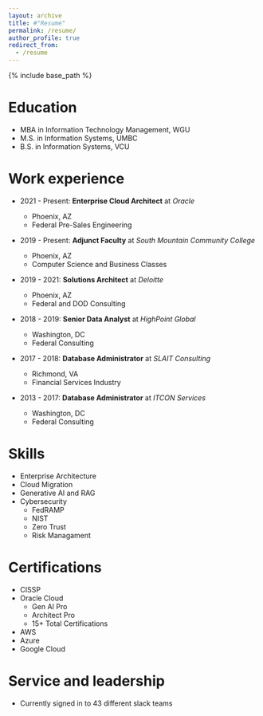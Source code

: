 ```yaml
---
layout: archive
title: #"Resume"
permalink: /resume/
author_profile: true
redirect_from:
  - /resume
---
```


{% include base_path %}

Education
======
* MBA in Information Technology Management, WGU
* M.S. in Information Systems, UMBC
* B.S. in Information Systems, VCU

Work experience
======
* 2021 - Present: **Enterprise Cloud Architect** at _Oracle_
  * Phoenix, AZ
  * Federal Pre-Sales Engineering

* 2019 - Present: **Adjunct Faculty** at _South Mountain Community College_
  * Phoenix, AZ
  * Computer Science and Business Classes

* 2019 - 2021: **Solutions Architect** at _Deloitte_
  * Phoenix, AZ
  * Federal and DOD Consulting
 
* 2018 - 2019: **Senior Data Analyst** at _HighPoint Global_
  * Washington, DC
  * Federal Consulting

* 2017 - 2018: **Database Administrator** at _SLAIT Consulting_
  * Richmond, VA
  * Financial Services Industry

* 2013 - 2017: **Database Administrator** at _ITCON Services_
  * Washington, DC
  * Federal Consulting

  
Skills
======
* Enterprise Architecture
* Cloud Migration 
* Generative AI and RAG
* Cybersecurity 
  * FedRAMP
  * NIST
  * Zero Trust
  * Risk Managament

Certifications
======
* CISSP
* Oracle Cloud
  * Gen AI Pro
  * Architect Pro
  * 15+ Total Certifications
* AWS
* Azure
* Google Cloud
  
Service and leadership
======
* Currently signed in to 43 different slack teams
